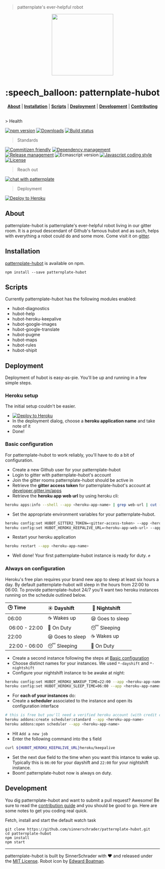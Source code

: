 > patternplate's ever-helpful robot

<div align="center">
  <a href="https://github.com/sinnerschrader/patternplate">
    <img width="200" src="https://cdn.jsdelivr.net/gh/marionebl/patternplate-hubot/patternplate-hubot.svg" />
  </a>
</div>
<h1 align="center">:speech_balloon: patternplate-hubot</h1>
<p align="center">
  <b><a href="#about">About</a></b> | <b><a href="#installation">Installation</a></b> | <b><a href="#scripts">Scripts</a></b> | <b><a href="#deployment">Deployment</a></b> | <b><a href="#development">Development</a></b> | <b><a href="./contributing.md">Contributing</a></b>
</p>
<br />
> Health

[![npm version][npm-image]][npm-url] [![Downloads][npm-dl-image]][npm-url] [![Build status][ci-image]][ci-url]

> Standards

[![Commitizen friendly][commitizen-image]][commitizen-url]  [![Dependency management][dependency-manager-image]][dependency-manager-url] [![Release management][release-manager-image]][release-manager-url]
![Ecmascript version][ecma-image] [![Javascript coding style][codestyle-image]][codestyle-url] [![License][license-image]][license-url]

> Reach out

[![chat with patternplate][gitter-image]][gitter-url]

> Deployment

[![Deploy to Heroku][heroku-image]][heroku-url]

## About
patternplate-hubot is patternplate's ever-helpful robot living in our gitter room. It is a proud descendant of Github's famous hubot and as such, helps with everything a robot could do and some more. Come visit it on [gitter][gitter-url].

## Installation
[patternplate-hubot](npm-url) is available on npm.
```
npm install --save patternplate-hubot
```

## Scripts
Currently patternplate-hubot has the following modules enabled:

* hubot-diagnostics
* hubot-help
* hubot-heroku-keepalive
* hubot-google-images
* hubot-google-translate
* hubot-pugme
* hubot-maps
* hubot-rules
* hubot-shipit

## Deployment
Deployment of hubot is easy-as-pie. You'll be up and running in a few simple steps.

### Heroku setup
The initial setup couldn't be easier.
* [![Deploy to Heroku][heroku-image]][heroku-url]
* In the deployment dialog, choose a **heroku application name** and take note of it
* Done!

### Basic configuration
For patternplate-hubot to work reliably, you'll have to do a bit of configuration.
* Create a new Github user for your patternplate-hubot
* Login to gitter with patternplate-hubot's account
* Join the gitter rooms patternplate-hubot should be active in
* Retrieve the **gitter access token** for patternplate-hubot's account at [developer.gitter.im/apps](https://developer.gitter.im/apps)
* Retrieve the **heroku app web url** by using heroku cli:
```bash
heroku apps:info --shell --app <heroku-app-name> | grep web-url | cut -d= -f2
```
* Set the appropriate environment variables for your patternplate-hubot.
```bash
heroku config:set HUBOT_GITTER2_TOKEN=<gitter-access-token> --app <heroku-app-name>
heroku config:set HUBOT_HEROKU_KEEPALIVE_URL=<heroku-app-web-url> --app <heroku-app-name>
```
* Restart your heroku application
```bash
heroku restart --app <heroku-app-name>
```
* Well done! Your first patternplate-hubot instance is ready for duty. :fist:

### Always on configuration
Heroku's free plan requires your brand new app to sleep at least six hours a day. By default patternplate-hubot will sleep in the hours from 22:00 to 06:00. To provide patternplate-hubot 24/7 you'll want two heroku instances running on the schedule outlined below.

| :clock3: Time          | :sunny: Dayshift      | :crescent_moon:  Nightshift|
|:--------------|:--------------|:--------------|
| 06:00         | :coffee: Wakes up      | :sleepy: Goes to sleep |
| 06:00 - 22:00 | :speech_balloon: On Duty       | :sleeping: Sleeping      |
| 22:00         | :sleepy: Goes to sleep | :coffee: Wakes up      |
| 22:00 - 06:00 | :sleeping: Sleeping      | :speech_balloon: On Duty       |



* Create a second instance following the steps at [Basic configuration](#basic-configuration)
* Choose distinct names for your instances. We used `*-dayshift` and `*-nightshift`
* Configure your nightshift instance to be awake at night:
```bash
heroku config:set HUBOT_HEROKU_WAKEUP_TIME=22:00 --app <heroku-app-name>
heroku config:set HUBOT_HEROKU_SLEEP_TIME=06:00 --app <heroku-app-name>
```
* For **each of your instances** do:
* Create a **scheduler** associated to the instance and open its configuration interface
```bash
# this is free but you'll need a verified heroku account (with credit card information) for this
heroku addons:create scheduler:standard --app <heroku-app-name>
heroku addons:open scheduler --app <heroku-app-name>
```
* Hit `Add a new job`
* Enter the following command into the `$` field
```bash
curl ${HUBOT_HEROKU_KEEPALIVE_URL}heroku/keepalive
```
* Set the next due field to the time when you want this intance to wake up. Typically this is `06:00` for your dayshift and `22:00` for your nightshift instance.
* Boom! patternplate-hubot now is always on duty.

## Development
You dig patternplate-hubot and want to submit a pull request? Awesome!
Be sure to read the [contribution guide](./contributing.md) and you should be good to go.
Here are some notes to get you coding real quick.

Fetch, install and start the default watch task
```
git clone https://github.com/sinnerschrader/patternplate-hubot.git
cd patternplate-hubot
npm install
npm start
```

---
patternplate-hubot is built by SinnerSchrader with :heart: and released under the [MIT License](./license.md).
Robot icon by [Edward Boatman](https://thenounproject.com/edward/).

[npm-url]: https://www.npmjs.org/package/patternplate-hubot
[npm-image]: https://img.shields.io/npm/v/patternplate-hubot.svg?style=flat-square
[npm-dl-image]: http://img.shields.io/npm/dm/patternplate-hubot.svg?style=flat-square

[ci-url]: https://travis-ci.org/marionebl/patternplate-hubot
[ci-image]: https://img.shields.io/travis/marionebl/patternplate-hubot.svg?style=flat-square
[coverage-url]: https://coveralls.io/r/marionebl/patternplate-hubot
[coverage-image]: https://img.shields.io/coveralls/marionebl/patternplate-hubot.svg?style=flat-square
[climate-url]: https://codeclimate.com/github/marionebl/patternplate-hubot
[climate-image]: https://img.shields.io/codeclimate/github/marionebl/patternplate-hubot.svg?style=flat-square

[pr-url]: http://issuestats.com/github/marionebl/patternplate-hubot
[pr-image]: http://issuestats.com/github/marionebl/patternplate-hubot/badge/pr?style=flat-square
[issue-url]: https://github.com/sinnerschrader/patternplate/issues
[issue-image]: http://issuestats.com/github/sinnerschrader/patternplate/badge/issue?style=flat-square

[dependency-manager-image]: https://img.shields.io/badge/tracks%20with-greenkeeper-3989c9.svg?style=flat-square
[dependency-manager-url]: https://github.com/greenkeeperio/greenkeeper
[release-manager-image]: https://img.shields.io/badge/releases%20with-semantic--release-3989c9.svg?style=flat-square
[release-manager-url]: https://github.com/semantic-release/semantic-release
[buildsystem-url]: https://github.com/flyjs/fly
[ecma-image]: https://img.shields.io/badge/babel%20stage-0-3989c9.svg?style=flat-square
[codestyle-url]: https://github.com/sindresorhus/xo
[codestyle-image]: https://img.shields.io/badge/code%20style-xo-3989c9.svg?style=flat-square
[license-url]: ./license.md
[license-image]: https://img.shields.io/badge/license-MIT-3989c9.svg?style=flat-square
[commitizen-url]: http://commitizen.github.io/cz-cli/
[commitizen-image]: https://img.shields.io/badge/commitizen-friendly-3989c9.svg?style=flat-square

[gitter-image]: https://img.shields.io/badge/gitter-join%20chat-3989c9.svg?style=flat-square
[gitter-url]: https://gitter.im/sinnerschrader/patternplate

[patternplate-url]: /sinnerschrader/patternplate

[heroku-image]: https://img.shields.io/badge/deploy%20to-heroku-7059bc.svg?style=flat-square
[heroku-url]: https://heroku.com/deploy?https://github.com/sinnerschrader/patternplate-hubot
